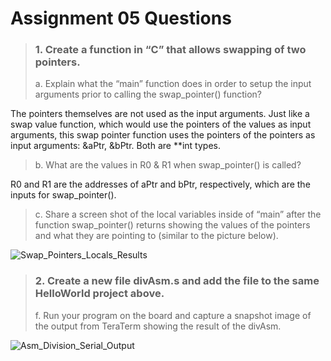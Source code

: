 # Assignment 05 Questions
   

>### 1. Create a function in “C” that allows swapping of two pointers.
>a. Explain what the “main” function does in order to setup the input arguments prior to calling the swap_pointer() function?

The pointers themselves are not used as the input arguments. Just like a swap value function, which would use the pointers of the values as input arguments, this swap pointer function uses the pointers of the pointers as input arguments: &aPtr, &bPtr. Both are **int types.

>b. What are the values in R0 & R1 when swap_pointer() is called?

R0 and R1 are the addresses of aPtr and bPtr, respectively, which are the inputs for swap_pointer().

>c. Share a screen shot of the local variables inside of “main” after the function swap_pointer() returns showing the values of the pointers and what they are pointing to (similar to the picture below).

![Swap_Pointers_Locals_Results](https://user-images.githubusercontent.com/36116408/145793671-8c11ee94-9dfb-445d-94c5-aec0f70d8bd6.png)


>### 2. Create a new file divAsm.s and add the file to the same HelloWorld project above.
>f. Run your program on the board and capture a snapshot image of the output from TeraTerm showing the result of the divAsm.

![Asm_Division_Serial_Output](https://user-images.githubusercontent.com/36116408/145793700-40c872a0-28c2-47de-bc15-fa29f982e5ec.png)
